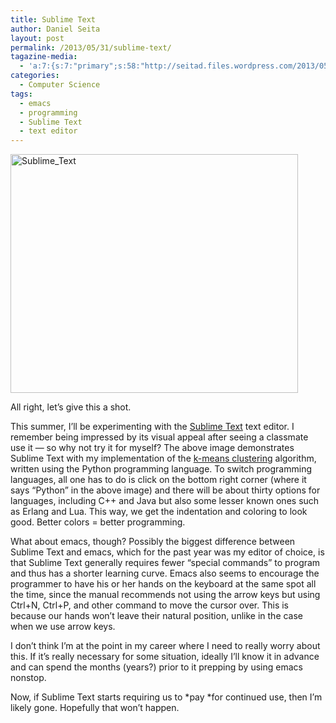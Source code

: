 ```yaml
---
title: Sublime Text
author: Daniel Seita
layout: post
permalink: /2013/05/31/sublime-text/
tagazine-media:
  - 'a:7:{s:7:"primary";s:58:"http://seitad.files.wordpress.com/2013/05/sublime_text.png";s:6:"images";a:1:{s:58:"http://seitad.files.wordpress.com/2013/05/sublime_text.png";a:6:{s:8:"file_url";s:58:"http://seitad.files.wordpress.com/2013/05/sublime_text.png";s:5:"width";i:819;s:6:"height";i:681;s:4:"type";s:5:"image";s:4:"area";i:557739;s:9:"file_path";b:0;}}s:6:"videos";a:0:{}s:11:"image_count";i:1;s:6:"author";s:8:"25629085";s:7:"blog_id";s:8:"25755956";s:9:"mod_stamp";s:19:"2013-05-31 19:19:09";}'
categories:
  - Computer Science
tags:
  - emacs
  - programming
  - Sublime Text
  - text editor
---
```

[<img class="aligncenter size-large wp-image-974" alt="Sublime_Text" src="http://seitad.files.wordpress.com/2013/05/sublime_text.png?w=460" width="460" height="382" />][1]

All right, let&#8217;s give this a shot.

This summer, I&#8217;ll be experimenting with the [Sublime Text][2] text editor. I remember being impressed by its visual appeal after seeing a classmate use it &#8212; so why not try it for myself? The above image demonstrates Sublime Text with my implementation of the [k-means clustering][3] algorithm, written using the Python programming language. To switch programming languages, all one has to do is click on the bottom right corner (where it says &#8220;Python&#8221; in the above image) and there will be about thirty options for languages, including C++ and Java but also some lesser known ones such as Erlang and Lua. This way, we get the indentation and coloring to look good. Better colors = better programming.

What about emacs, though? Possibly the biggest difference between Sublime Text and emacs, which for the past year was my editor of choice, is that Sublime Text generally requires fewer &#8220;special commands&#8221; to program and thus has a shorter learning curve. Emacs also seems to encourage the programmer to have his or her hands on the keyboard at the same spot all the time, since the manual recommends not using the arrow keys but using Ctrl+N, Ctrl+P, and other command to move the cursor over. This is because our hands won&#8217;t leave their natural position, unlike in the case when we use arrow keys.

I don&#8217;t think I&#8217;m at the point in my career where I need to really worry about this. If it&#8217;s really necessary for some situation, ideally I&#8217;ll know it in advance and can spend the months (years?) prior to it prepping by using emacs nonstop.

Now, if Sublime Text starts requiring us to *pay *for continued use, then I&#8217;m likely gone. Hopefully that won&#8217;t happen.

 [1]: http://seitad.files.wordpress.com/2013/05/sublime_text.png
 [2]: http://www.sublimetext.com/
 [3]: http://en.wikipedia.org/wiki/K-means_clustering